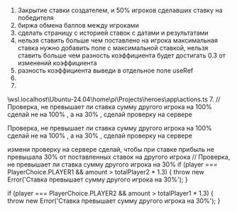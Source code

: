 1. Закрытие ставки создателем, и 50% игроков сделавших ставку на победителя 
2. биржа обмена баллов между игроками
3. сделать страницу с историей ставок с датами и результатами
4. нельзя ставить больше чем поставлено на игрока максимальная ставка
нужно добавить поле с максимальной ставкой, нельзя ставить больше чем разность коэффициента будет достигать 0.3 от изменений коэффициента
5. разность коэффициента выведи в отдельное поле useRef
6. 
7. 

   \wsl.localhost\Ubuntu-24.04\home\pi\Projects\heroes\app\actions.ts 
7. // Проверка, не превышает ли ставка сумму другого игрока на 100% сделай не на 100% , а на 30% , сделай проверку на сервере

Проверка, не превышает ли ставка сумму другого игрока на 100% сделай не на 100% , а на 30% , сделай проверку на сервере


измени проверку на сервере сделай, чтобы при ставке прибыль не превышала 30% от поставленных ставок на другого игрока
// Проверка, не превышает ли ставка сумму другого игрока на 30%
if (player === PlayerChoice.PLAYER1 && amount > totalPlayer2 * 1.3) {
throw new Error('Ставка превышает сумму другого игрока на 30%');
}

if (player === PlayerChoice.PLAYER2 && amount > totalPlayer1 * 1.3) {
throw new Error('Ставка превышает сумму другого игрока на 30%');
}